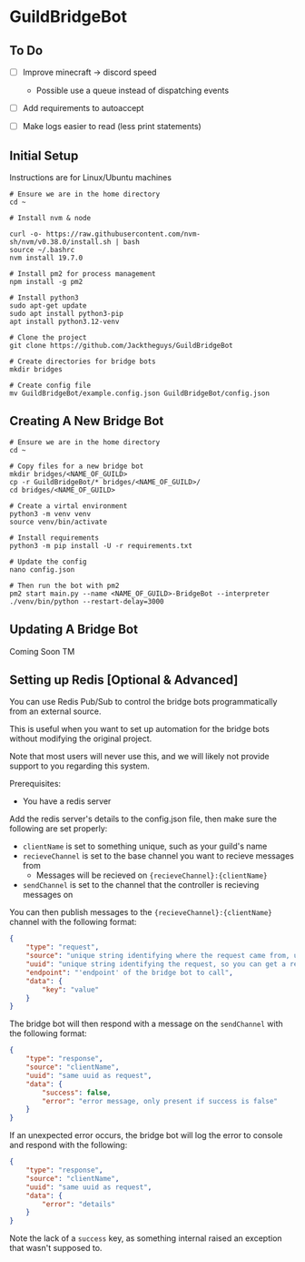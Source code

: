 # GuildBridgeBot

## To Do

- [ ] Improve minecraft -> discord speed
  - Possible use a queue instead of dispatching events
- [ ] Add requirements to autoaccept
- [ ] Make logs easier to read (less print statements)


## Initial Setup

Instructions are for Linux/Ubuntu machines

```shell
# Ensure we are in the home directory
cd ~

# Install nvm & node

curl -o- https://raw.githubusercontent.com/nvm-sh/nvm/v0.38.0/install.sh | bash
source ~/.bashrc
nvm install 19.7.0

# Install pm2 for process management
npm install -g pm2

# Install python3
sudo apt-get update
sudo apt install python3-pip
apt install python3.12-venv

# Clone the project
git clone https://github.com/Jacktheguys/GuildBridgeBot

# Create directories for bridge bots
mkdir bridges

# Create config file
mv GuildBridgeBot/example.config.json GuildBridgeBot/config.json
```


## Creating A New Bridge Bot

```shell
# Ensure we are in the home directory
cd ~

# Copy files for a new bridge bot
mkdir bridges/<NAME_OF_GUILD>
cp -r GuildBridgeBot/* bridges/<NAME_OF_GUILD>/
cd bridges/<NAME_OF_GUILD>

# Create a virtal environment
python3 -m venv venv
source venv/bin/activate

# Install requirements
python3 -m pip install -U -r requirements.txt

# Update the config
nano config.json

# Then run the bot with pm2
pm2 start main.py --name <NAME_OF_GUILD>-BridgeBot --interpreter ./venv/bin/python --restart-delay=3000
```

## Updating A Bridge Bot

Coming Soon TM


## Setting up Redis [Optional & Advanced]

You can use Redis Pub/Sub to control the bridge bots programmatically from an external source.

This is useful when you want to set up automation for the bridge bots without modifying the original project.

Note that most users will never use this, and we will likely not provide support to you regarding this system.

Prerequisites:
- You have a redis server

Add the redis server's details to the config.json file, then make sure the following are set properly:
- `clientName` is set to something unique, such as your guild's name
- `recieveChannel` is set to the base channel you want to recieve messages from
  - Messages will be recieved on `{recieveChannel}:{clientName}`
- `sendChannel` is set to the channel that the controller is recieving messages on

You can then publish messages to the `{recieveChannel}:{clientName}` channel with the following format:
```json
{
    "type": "request",
    "source": "unique string identifying where the request came from, useful for multiple controllers",
    "uuid": "unique string identifying the request, so you can get a response",
    "endpoint": "'endpoint' of the bridge bot to call",
    "data": {
        "key": "value"
    }
}
```

The bridge bot will then respond with a message on the `sendChannel` with the following format:
```json
{
    "type": "response",
    "source": "clientName",
    "uuid": "same uuid as request",
    "data": {
        "success": false,
        "error": "error message, only present if success is false"
    }
}
```

If an unexpected error occurs, the bridge bot will log the error to console and respond with the following:
```json
{
    "type": "response",
    "source": "clientName",
    "uuid": "same uuid as request",
    "data": {
        "error": "details"
    }
}
```
Note the lack of a `success` key, as something internal raised an exception that wasn't supposed to.

